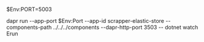 $Env:PORT=5003

dapr run --app-port $Env:Port --app-id scrapper-elastic-store --components-path ../../../components --dapr-http-port 3503 -- dotnet watch Erun

